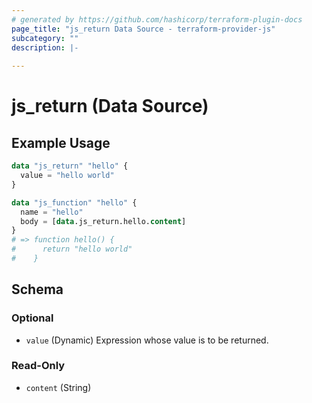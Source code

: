 ```yaml
---
# generated by https://github.com/hashicorp/terraform-plugin-docs
page_title: "js_return Data Source - terraform-provider-js"
subcategory: ""
description: |-
  
---
```


# js_return (Data Source)



## Example Usage

```terraform
data "js_return" "hello" {
  value = "hello world"
}

data "js_function" "hello" {
  name = "hello"
  body = [data.js_return.hello.content]
}
# => function hello() {
#      return "hello world"
#    }
```

<!-- schema generated by tfplugindocs -->
## Schema

### Optional

- `value` (Dynamic) Expression whose value is to be returned.

### Read-Only

- `content` (String)
